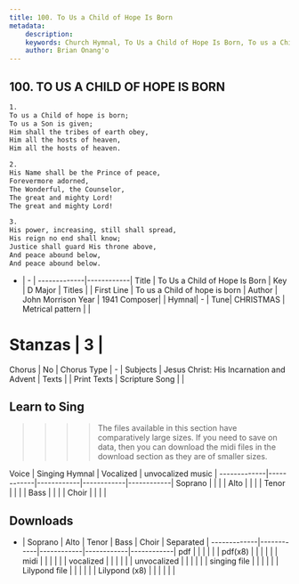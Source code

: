 ```yaml
---
title: 100. To Us a Child of Hope Is Born
metadata:
    description: 
    keywords: Church Hymnal, To Us a Child of Hope Is Born, To us a Child of hope is born, 
    author: Brian Onang'o
---
```



## 100. TO US A CHILD OF HOPE IS BORN

```txt
1.
To us a Child of hope is born; 
To us a Son is given; 
Him shall the tribes of earth obey, 
Him all the hosts of heaven, 
Him all the hosts of heaven. 

2.
His Name shall be the Prince of peace, 
Forevermore adorned, 
The Wonderful, the Counselor, 
The great and mighty Lord! 
The great and mighty Lord! 

3.
His power, increasing, still shall spread, 
His reign no end shall know; 
Justice shall guard His throne above, 
And peace abound below, 
And peace abound below.

```

- |   -  |
-------------|------------|
Title | To Us a Child of Hope Is Born |
Key | D Major |
Titles |  |
First Line | To us a Child of hope is born |
Author | John Morrison
Year | 1941
Composer|  |
Hymnal|  - |
Tune| CHRISTMAS |
Metrical pattern | |
# Stanzas | 3 |
Chorus | No |
Chorus Type | - |
Subjects | Jesus Christ: His Incarnation and Advent |
Texts |  |
Print Texts | 
Scripture Song |  |
  
## Learn to Sing

>>>> The files available in this section have comparatively large sizes. If you need to save on data, then you can download the midi files in the download section as they are of smaller sizes.

Voice |  Singing Hymnal | Vocalized | unvocalized music |
-------------|------------|------------|------------|------------|
Soprano | | | |
Alto | | | |
Tenor | | | |
Bass | | | |
Choir | | | |

## Downloads

- |  Soprano | Alto | Tenor | Bass | Choir | Separated |
-------------|------------|------------|------------|------------|
pdf | | | | | |
pdf(x8) | | | | | |
midi | | | | | |
vocalized | | | | | |
unvocalized | | | | | |
singing file | | | | | |
Lilypond file | | | | | |
Lilypond (x8) | | | | | |
  
